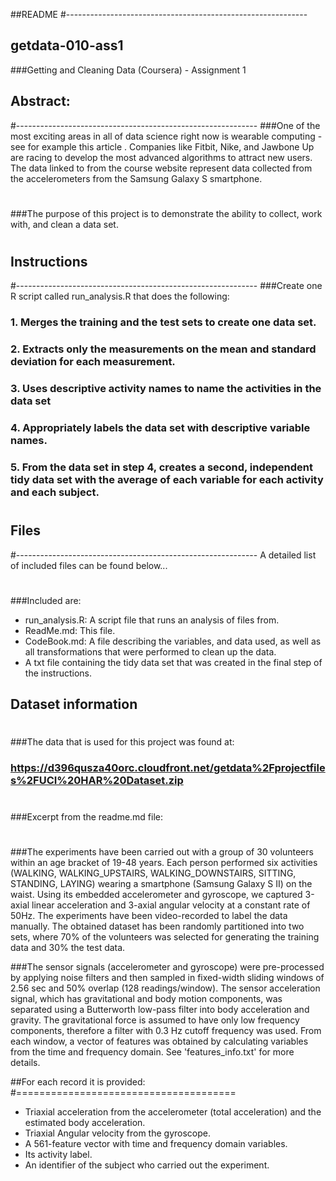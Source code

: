 ##README
#------------------------------------------------------------
## getdata-010-ass1
###Getting and Cleaning Data (Coursera) - Assignment 1
 
## Abstract: 
#------------------------------------------------------------
###One of the most exciting areas in all of data science right now is wearable computing - see for example this article . Companies like Fitbit, Nike, and Jawbone Up are racing to develop the most advanced algorithms to attract new users. The data linked to from the course website represent data collected from the accelerometers from the Samsung Galaxy S smartphone.
#
###The purpose of this project is to demonstrate the ability to collect, work with, and clean a data set. 
#
#
## Instructions
#------------------------------------------------------------
###Create one R script called run_analysis.R that does the following:
###   1. Merges the training and the test sets to create one data set.
###   2. Extracts only the measurements on the mean and standard deviation for each measurement. 
###   3. Uses descriptive activity names to name the activities in the data set
###   4. Appropriately labels the data set with descriptive variable names. 
###   5. From the data set in step 4, creates a second, independent tidy data set with the average of each variable for each activity and each subject.
#
#
#
## Files
#------------------------------------------------------------
A detailed list of included files can be found below...
#
###Included are:
- run_analysis.R: A script file that runs an analysis of files from.
- ReadMe.md: This file.
- CodeBook.md: A file describing the variables, and data used, as well as all transformations that were performed to clean up the data.  
- A txt file containing the tidy data set that was created in the final step of the instructions.


## Dataset information
#
###The data that is used for this project was found at:
### https://d396qusza40orc.cloudfront.net/getdata%2Fprojectfiles%2FUCI%20HAR%20Dataset.zip
#
#
###Excerpt from the readme.md file:
#
###The experiments have been carried out with a group of 30 volunteers within an age bracket of 19-48 years. Each person performed six activities (WALKING, WALKING_UPSTAIRS, WALKING_DOWNSTAIRS, SITTING, STANDING, LAYING) wearing a smartphone (Samsung Galaxy S II) on the waist. Using its embedded accelerometer and gyroscope, we captured 3-axial linear acceleration and 3-axial angular velocity at a constant rate of 50Hz. The experiments have been video-recorded to label the data manually. The obtained dataset has been randomly partitioned into two sets, where 70% of the volunteers was selected for generating the training data and 30% the test data. 

###The sensor signals (accelerometer and gyroscope) were pre-processed by applying noise filters and then sampled in fixed-width sliding windows of 2.56 sec and 50% overlap (128 readings/window). The sensor acceleration signal, which has gravitational and body motion components, was separated using a Butterworth low-pass filter into body acceleration and gravity. The gravitational force is assumed to have only low frequency components, therefore a filter with 0.3 Hz cutoff frequency was used. From each window, a vector of features was obtained by calculating variables from the time and frequency domain. See 'features_info.txt' for more details. 

##For each record it is provided:
#======================================

- Triaxial acceleration from the accelerometer (total acceleration) and the estimated body acceleration.
- Triaxial Angular velocity from the gyroscope. 
- A 561-feature vector with time and frequency domain variables. 
- Its activity label. 
- An identifier of the subject who carried out the experiment.